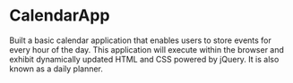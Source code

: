 # CalendarApp
Built a basic calendar application that enables users to store events for every hour of the day. This application will execute within the browser and exhibit dynamically updated HTML and CSS powered by jQuery. It is also known as a daily planner. 